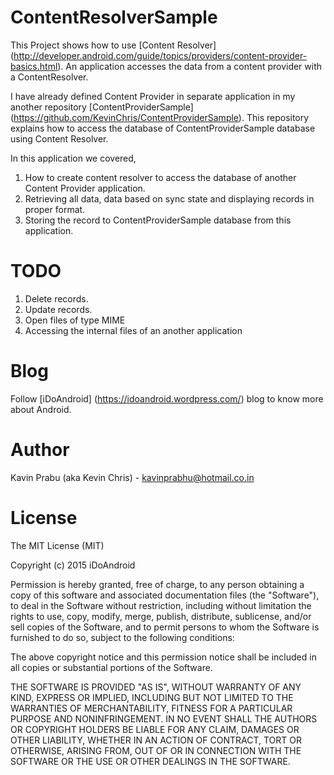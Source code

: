 # ContentResolverSample
This Project shows how to use [Content Resolver] (http://developer.android.com/guide/topics/providers/content-provider-basics.html). An application accesses the data from a content provider with a ContentResolver.

I have already defined Content Provider in separate application in my another repository [ContentProviderSample] (https://github.com/KevinChris/ContentProviderSample). This repository explains how to access the database of ContentProviderSample database using Content Resolver.

In this application we covered,

1. How to create content resolver to access the database of another Content Provider application.
2. Retrieving all data, data based on sync state and displaying records in proper format.
3. Storing the record to ContentProviderSample database from this application.

# TODO

1. Delete records.
2. Update records.
3. Open files of type MIME
4. Accessing the internal files of an another application

# Blog

Follow [iDoAndroid] (https://idoandroid.wordpress.com/) blog to know more about Android.

# Author

Kavin Prabu (aka Kevin Chris) - kavinprabhu@hotmail.co.in

# License

The MIT License (MIT)

Copyright (c) 2015 iDoAndroid

Permission is hereby granted, free of charge, to any person obtaining a copy
of this software and associated documentation files (the "Software"), to deal
in the Software without restriction, including without limitation the rights
to use, copy, modify, merge, publish, distribute, sublicense, and/or sell
copies of the Software, and to permit persons to whom the Software is
furnished to do so, subject to the following conditions:

The above copyright notice and this permission notice shall be included in all
copies or substantial portions of the Software.

THE SOFTWARE IS PROVIDED "AS IS", WITHOUT WARRANTY OF ANY KIND, EXPRESS OR
IMPLIED, INCLUDING BUT NOT LIMITED TO THE WARRANTIES OF MERCHANTABILITY,
FITNESS FOR A PARTICULAR PURPOSE AND NONINFRINGEMENT. IN NO EVENT SHALL THE
AUTHORS OR COPYRIGHT HOLDERS BE LIABLE FOR ANY CLAIM, DAMAGES OR OTHER
LIABILITY, WHETHER IN AN ACTION OF CONTRACT, TORT OR OTHERWISE, ARISING FROM,
OUT OF OR IN CONNECTION WITH THE SOFTWARE OR THE USE OR OTHER DEALINGS IN THE
SOFTWARE.

